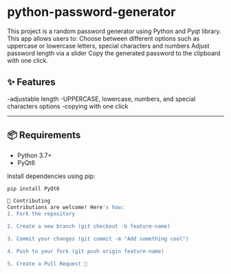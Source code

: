 # python-password-generator
This project is a random password generator using Python and Pyqt library. This app allows users to: Choose between different options such as uppercase or lowercase letters, special characters and numbers Adjust password length via a slider Copy the generated password to the clipboard with one click. 
## ✨ Features

-adjustable length 
-UPPERCASE, lowercase, numbers, and special characters options
-copying with one click 

---

## 📦 Requirements

- Python 3.7+
- PyQt6

Install dependencies using pip:

```bash
pip install PyQt6

🤝 Contributing
Contributions are welcome! Here's how: 
1. Fork the repository

2. Create a new branch (git checkout -b feature-name)

3. Commit your changes (git commit -m "Add something cool")

4. Push to your fork (git push origin feature-name)

5. Create a Pull Request 🚀



